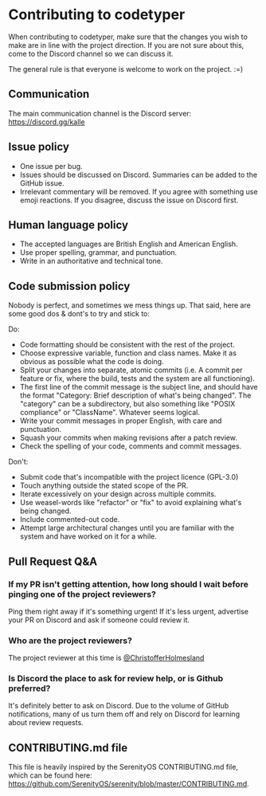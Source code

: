 # Contributing to codetyper
When contributing to codetyper, make sure that the changes you wish to make are in line with the project direction. If you are not sure about this, come to the Discord channel so we can discuss it.

The general rule is that everyone is welcome to work on the project. :=)

## Communication

The main communication channel is the Discord server: https://discord.gg/kalle

## Issue policy
- One issue per bug.
- Issues should be discussed on Discord. Summaries can be added to the GitHub issue.
- Irrelevant commentary will be removed. If you agree with something use emoji reactions. If you disagree, discuss the issue on Discord first.

## Human language policy
- The accepted languages are British English and American English.
- Use proper spelling, grammar, and punctuation.
- Write in an authoritative and technical tone.

## Code submission policy
Nobody is perfect, and sometimes we mess things up. That said, here are some good dos & dont's to try and stick to:

Do:
- Code formatting should be consistent with the rest of the project.
- Choose expressive variable, function and class names. Make it as obvious as possible what the code is doing.
- Split your changes into separate, atomic commits (i.e. A commit per feature or fix, where the build, tests and the system are all functioning).
- The first line of the commit message is the subject line, and should have the format "Category: Brief description of what's being changed". The "category" can be a subdirectory, but also something like "POSIX compliance" or "ClassName". Whatever seems logical.
- Write your commit messages in proper English, with care and punctuation.
- Squash your commits when making revisions after a patch review.
- Check the spelling of your code, comments and commit messages.

Don't:
- Submit code that's incompatible with the project licence (GPL-3.0)
- Touch anything outside the stated scope of the PR.
- Iterate excessively on your design across multiple commits.
- Use weasel-words like "refactor" or "fix" to avoid explaining what's being changed.
- Include commented-out code.
- Attempt large architectural changes until you are familiar with the system and have worked on it for a while.

## Pull Request Q&A

### If my PR isn't getting attention, how long should I wait before pinging one of the project reviewers?
Ping them right away if it's something urgent! If it's less urgent, advertise your PR on Discord and ask if someone could review it.

### Who are the project reviewers?
The project reviewer at this time is [@ChristofferHolmesland](https://github.com/ChristofferHolmesland)

### Is Discord the place to ask for review help, or is Github preferred?
It's definitely better to ask on Discord. Due to the volume of GitHub notifications, many of us turn them off and rely on Discord for learning about review requests.



## CONTRIBUTING.md file
This file is heavily inspired by the SerenityOS CONTRIBUTING.md file, which can be found here: https://github.com/SerenityOS/serenity/blob/master/CONTRIBUTING.md.
